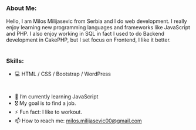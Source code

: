 #
### About Me:
Hello, I am Milos Milijasevic from Serbia and I do web development. I really enjoy learning new programming languages and frameworks like JavaScript and PHP. I also enjoy working in SQL in fact I used to do Backend development in CakePHP, but I set focus on Frontend, I like it better.
#
### Skills: 
- 💻 HTML / CSS / Bootstrap / WordPress
#
- 🌱 I’m currently learning JavaScript 
- 🎖 My goal is to find a job.
- ⚡ Fun fact: I like to workout.
- 📫 How to reach me: milos.milijasevic00@gmail.com
#
